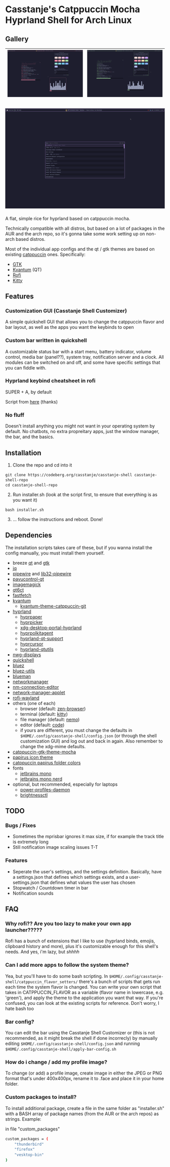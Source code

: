 # Casstanje's Catppuccin Mocha Hyprland Shell for Arch Linux

## Gallery
![](assets/screenshots/red.png "red catppuccin flavor") | ![](assets/screenshots/green.png "green catppuccin flavor") |
:-------------------------------------------------------: | :-----------------------------------------------------------:

![mauve catppuccin flavor with rofi open](assets/screenshots/mauve_rofi.png "mauve catppuccin flavor with rofi open")
---
A flat, simple rice for hyprland based on catppuccin mocha.

Technically compatible with all distros, but based on a lot of packages in the AUR and the arch repo, so it's gonna take some work setting up on non-arch based distros.


Most of the individual app configs and the qt / gtk themes are based on existing [catppuccin](https://catppuccin.com) ones.
Specifically:
- [GTK](https://github.com/catppuccin/gtk)
- [Kvantum](https://github.com/catppuccin/Kvantum) (QT)
- [Rofi](https://github.com/catppuccin/rofi)
- [Kitty](https://github.com/catppuccin/kitty)
## Features
### Customization GUI (Casstanje Shell Customizer)
A simple quickshell GUI that allows you to change the catppuccin flavor and bar layout, as well as the apps you want the keybinds to open

### Custom bar written in quickshell
A customizable status bar with a start menu, battery indicator, volume control, media bar (panel??), system tray, notification server and a clock. All modules can be switched on and off, and some have specific settings that you can fiddle with.

### Hyprland keybind cheatsheet in rofi
SUPER + A, by default

Script from [here](https://github.com/jason9075/rofi-hyprland-keybinds-cheatsheet) (thanks)

### No fluff
Doesn't install anything you might not want in your operating system by default. No chatbots, no extra propreitary apps, just the window manager, the bar, and the basics.

## Installation
1. Clone the repo and cd into it

```
git clone https://codeberg.org/casstanje/casstanje-shell casstanje-shell-repo
cd casstanje-shell-repo
```

2. Run installer.sh (look at the script first, to ensure that everything is as you want it)
```
bash installer.sh
```

3. ... follow the instructions and reboot. Done!


## Dependencies
The installation scripts takes care of these, but if you wanna install the config manually, you must install them yourself.
- breeze [qt](https://archlinux.org/packages/extra/x86_64/breeze/) and [gtk](https://archlinux.org/packages/extra/any/breeze-gtk/)
- [jq](https://archlinux.org/packages/extra/x86_64/jq/)
- [pipewire](https://archlinux.org/packages/extra/x86_64/pipewire/) and [lib32-pipewire](https://archlinux.org/packages/multilib/x86_64/lib32-pipewire/)
- [pavucontrol-qt](https://archlinux.org/packages/extra/x86_64/pavucontrol-qt/)
- [imagemagick](https://archlinux.org/packages/?name=imagemagick)
- [qt6ct](https://archlinux.org/packages/extra/x86_64/qt6ct/)
- [fastfetch](https://archlinux.org/packages/extra/x86_64/fastfetch/)
- [kvantum](https://archlinux.org/packages/extra/x86_64/kvantum/)
    - [kvantum-theme-catppuccin-git](https://aur.archlinux.org/packages/kvantum-theme-catppuccin-git)
- [hyprland](https://wiki.hypr.land/Getting-Started/Installation/)
    - [hyprpaper](https://wiki.hypr.land/Hypr-Ecosystem/hyprpaper)
    - [hyprpicker](https://wiki.hypr.land/Hypr-Ecosystem/hyprpicker)
    - [xdg-desktop-portal-hyprland](https://wiki.hypr.land/Hypr-Ecosystem/xdg-desktop-portal-hyprland)
    - [hyprpolkitagent](https://wiki.hypr.land/Hypr-Ecosystem/hyprpolkitagent)
    - [hyprland-qt-support](https://wiki.hypr.land/Hypr-Ecosystem/hyprland-qt-support)
    - [hyprcursor](https://wiki.hypr.land/Hypr-Ecosystem/hyprcursor)
    - [hyprland-qtutils](https://wiki.hypr.land/Hypr-Ecosystem/hyprland-qtutils)
- [nwg-displays](https://archlinux.org/packages/extra/any/nwg-displays/)
- [quickshell](https://quickshell.org/docs/master/guide/install-setup/)
- [bluez](https://archlinux.org/packages/?name=bluez)
- [bluez-utils](https://archlinux.org/packages/?name=bluez-utils)
- [blueman](https://archlinux.org/packages/?name=blueman)
- [networkmanager](https://archlinux.org/packages/?name=networkmanager)
- [nm-connection-editor](https://archlinux.org/packages/?name=nm-connection-editor)
- [network-manager-applet](https://archlinux.org/packages/?name=network-manager-applet)
- [rofi-wayland](https://archlinux.org/packages/?name=rofi-wayland)
- others (one of each) 
    - browser (default: [zen-browser](https://github.com/zen-browser/desktop))
    - terminal (default: [kitty](https://github.com/kovidgoyal/kitty))
    - file manager (default: [nemo](https://archlinux.org/packages/extra/x86_64/nemo/))
    - editor (default: [code](https://archlinux.org/packages/extra/x86_64/code/))
    - if yours are different, you must change the defaults in ```$HOME/.config/casstanje-shell/config.json``` (or through the shell customization GUI) and log out and back in again. Also remember to change the xdg-mime defaults.
- [catppuccin-gtk-theme-mocha](https://aur.archlinux.org/packages/catppuccin-gtk-theme-mocha)
- [papirus icon theme](https://archlinux.org/packages/extra/any/papirus-icon-theme/)
- [catppuccin papirus folder colors](https://github.com/catppuccin/papirus-folders)
- fonts
    - [jetbrains mono](https://archlinux.org/packages/extra/any/ttf-jetbrains-mono/)
    - [jetbrains mono nerd](https://archlinux.org/packages/extra/any/ttf-jetbrains-mono-nerd/)
- optional, but recommended, especially for laptops
    - [power-profiles-daemon](https://archlinux.org/packages/extra/x86_64/power-profiles-daemon/)
    - [brightnessctl](https://archlinux.org/packages/extra/x86_64/brightnessctl/)

## TODO
### Bugs / Fixes
- Sometimes the mprisbar ignores it max size, if for example the track title is extremely long
- Still notification image scaling issues T-T
### Features
- Seperate the user's settings, and the settings definition. Basically, have a settings.json that defines which settings exists, and a user-settings.json that defines what values the user has chosen
- Stopwatch / Countdown timer in bar
- Notification sounds

## FAQ
### Why rofi?? Are you too lazy to make your own app launcher?????
Rofi has a bunch of extensions that I like to use (hyprland binds, emojis, clipboard history and more), plus it's customizable enough for this shell's needs. And yes, i'm lazy, but *shhhh*

### Can I add more apps to follow the system theme?
Yea, but you'll have to do some bash scripting. In ```$HOME/.config/casstanje-shell/catppuccin_flavor_setters/``` there's a bunch of scripts that gets run each time the system flavor is changed. You can write your own script that takes in CATPPUCCIN_FLAVOR as a variable (flavor name in lowercase, e.g. 'green'), and apply the theme to the application you want that way. If you're confused, you can look at the existing scripts for reference. Don't worry, I hate bash too

### Bar config?
You can edit the bar using the Casstanje Shell Customizer or (this is not recommended, as it might break the shell if done incorrecly) by manually editing ```$HOME/.config/casstanje-shell/config.json``` and running ```$HOME/.config/casstanje-shell/apply-bar-config.sh```

### How do i change / add my profile image?
To change (or add) a profile image, create image in either the JPEG or PNG format that's under 400x400px, rename it to .face and place it in your home folder.

### Custom packages to install?
To install additional package, create a file in the same folder as "installer.sh" with a BASH array of package names (from the AUR or the arch repos) as strings. Example:

in file "custom_packages"
```bash
custom_packages = (
    "thunderbird"
    "firefox"
    "vesktop-bin"
)
```
